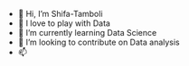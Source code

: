 - 👋 Hi, I’m Shifa-Tamboli
- 👀 I love to play with Data 
- 🌱 I’m currently learning Data Science
- 💞️ I’m looking to contribute on Data analysis
- 📫 

<!---
Shifa-Tamboli/Shifa-Tamboli is a ✨ special ✨ repository because its `README.md` (this file) appears on your GitHub profile.
You can click the Preview link to take a look at your changes.
--->
